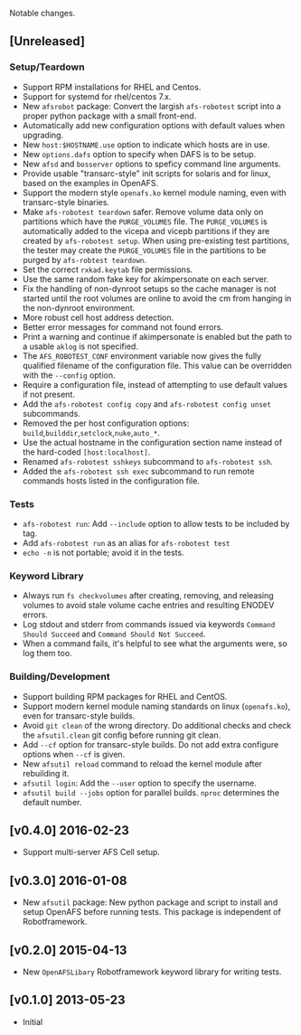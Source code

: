 
Notable changes.

## [Unreleased]

### Setup/Teardown

* Support RPM installations for RHEL and Centos.
* Support for systemd for rhel/centos 7.x.
* New `afsrobot` package: Convert the largish `afs-robotest` script into a proper python package with a small front-end.
* Automatically add new configuration options with default values when upgrading.
* New `host:$HOSTNAME.use` option to indicate which hosts are in use.
* New `options.dafs` option to specify when DAFS is to be setup.
* New `afsd` and `bosserver` options to speficy command line arguments.
* Provide usable "transarc-style" init scripts for solaris and for linux, based on the examples in OpenAFS.
* Support the modern style `openafs.ko` kernel module naming, even with transarc-style binaries.
* Make `afs-robotest teardown` safer.  Remove volume data only on partitions which have the `PURGE_VOLUMES` file.  The `PURGE_VOLUMES` is automatically added to the vicepa and vicepb partitions if they are created by `afs-robotest setup`.  When using pre-existing test partitions, the tester may create the `PURGE_VOLUMES` file in the partitions to be purged by `afs-robtest teardown`.
* Set the correct `rxkad.keytab` file permissions.
* Use the same random fake key for akimpersonate on each server.
* Fix the handling of non-dynroot setups so the cache manager is not started until the root volumes are online to avoid the cm from hanging in the non-dynroot environment.
* More robust cell host address detection.
* Better error messages for command not found errors.
* Print a warning and continue if akimpersonate is enabled but the path to a usable `aklog` is not specified.
* The `AFS_ROBOTEST_CONF` environment variable now gives the fully qualified filename of the configuration file. This value can be overridden with the `--config` option.
* Require a configuration file, instead of attempting to use default values if not present.
* Add the `afs-robotest config copy` and `afs-robotest config unset` subcommands.
* Removed the per host configuration options: `build`,`builddir`,`setclock`,`nuke`,`auto_*`.
* Use the actual hostname in the configuration section name instead of the hard-coded `[host:localhost]`.
* Renamed `afs-robotest sshkeys` subcommand to `afs-robotest ssh`.
* Added the `afs-robotest ssh exec` subcommand to run remote commands hosts listed in the configuration file.

### Tests

* `afs-robotest run`: Add `--include` option to allow tests to be included by tag.
* Add `afs-robotest run` as an alias for `afs-robotest test`
* `echo -n` is not portable; avoid it in the tests.

### Keyword Library

* Always run `fs checkvolumes` after creating, removing, and releasing volumes to avoid stale volume cache entries and resulting ENODEV errors.
* Log stdout and stderr from commands issued via keywords `Command Should Succeed` and `Command Should Not Succeed`.
* When a command fails, it's helpful to see what the arguments were, so log them too.

### Building/Development

* Support building RPM packages for RHEL and CentOS.
* Support modern kernel module naming standards on linux (`openafs.ko`), even for transarc-style builds.
* Avoid `git clean` of the wrong directory. Do additional checks and check the `afsutil.clean` git config before running git clean.
* Add `--cf` option for transarc-style builds. Do not add extra configure options when `--cf` is given.
* New `afsutil reload` command to reload the kernel module after rebuilding it.
* `afsutil login`: Add the `--user` option to specify the username.
* `afsutil build --jobs` option for parallel builds. `nproc` determines the default number.

## [v0.4.0] 2016-02-23

* Support multi-server AFS Cell setup.

## [v0.3.0] 2016-01-08

* New `afsutil` package: New python package and script to install and setup OpenAFS before running tests. This package is independent of Robotframework.

## [v0.2.0] 2015-04-13

* New `OpenAFSLibary` Robotframework keyword library for writing tests.

## [v0.1.0] 2013-05-23

* Initial
